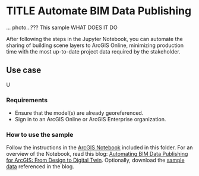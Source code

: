 # TITLE Automate BIM Data Publishing

... photo...??? 
This sample WHAT DOES IT DO

After following the steps in the Jupyter Notebook, you can automate the sharing of building scene layers to ArcGIS Online, minimizing production time with the most up-to-date project data required by the stakeholder.

## Use case
U

### Requirements

- Ensure that the model(s) are already georeferenced.
- Sign in to an ArcGIS Online or ArcGIS Enterprise organization.


### How to use the sample
Follow the instructions in the [ArcGIS Notebook](Blog_Automation_BIM_To_BSLPK_1.ipynb) included in this folder. For an overview of the Notebook, read this blog: [Automating BIM Data Publishing for ArcGIS: From Design to Digital Twin](https://www.esri.com/arcgis-blog/products/arcgis-online/aec/automating-bim-data-publishing-for-arcgis-from-design-to-digital-twin). Optionally, download the [sample data](https://www.arcgis.com/home/item.html?id=46dec36f758b45bba7fb195529faf17f) referenced in the blog. 
